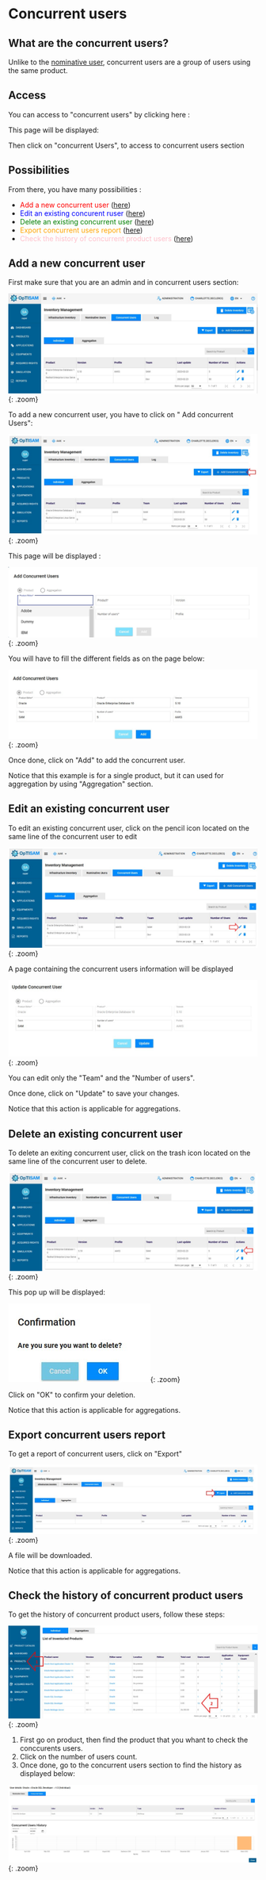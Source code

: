 <link rel="stylesheet" href="../../../css/enlargeImage.css" />

# Concurrent users

## What are the concurrent users?

Unlike to the [nominative user](nominativeUsers.md), concurrent users are a group of users using the same product.  


## Access

You can access to "concurrent users" by clicking here :

This page will be displayed:

Then click on "concurrent Users", to access to concurrent users section

## Possibilities

From there, you have many possibilities :

- <span style="color:red">Add a new concurrent user</span> ([here](#add-a-new-concurrent-user))  
- <span style="color:blue">Edit an existing concurent ruser</span> ([here](#edit-an-existing-concurrent-user))  
- <span style="color:green">Delete an existing concurrent user</span> ([here](#delete-an-existing-concurrent-user))  
- <span style="color:orange">Export concurrent users report</span> ([here](#export-concurrent-users-report)) 
- <span style="color:pink">Check the history of concurrent product users</span> ([here](#check-the-history-of-concurrent-product-users))

## Add a new concurrent user 

First make sure that you are an admin and in concurrent users section:

![select APM](../../img/concurrentMana/access.jpg){: .zoom}


To add a new concurrent user, you have to click on " Add concurrent Users":

![select APM](../../img/concurrentMana/access2.jpg){: .zoom}

This page will be displayed : 

![select APM](../../img/concurrentMana/add.jpg){: .zoom}

You will have to fill the different fields as on the page below:

![select APM](../../img/concurrentMana/add2.jpg){: .zoom}

Once done, click on "Add" to add the concurrent user.

Notice that this example is for a single product, but it can used for aggregation by using "Aggregation" section. 


## Edit an existing concurrent user

To edit an existing concurrent user, click on the pencil icon located on the same line of the concurrent user to edit

![select APM](../../img/concurrentMana/edit.jpg){: .zoom}

A page containing the concurrent users information will be displayed

![select APM](../../img/concurrentMana/edit2.jpg){: .zoom}

You can edit only the "Team" and the "Number of users".

Once done, click on "Update" to save your changes. 

Notice that this action is applicable for aggregations. 

## Delete an existing concurrent user

To delete an exiting concurrent user, click on the trash icon located on the same line of the concurrent user to delete. 

![select APM](../../img/concurrentMana/del.jpg){: .zoom}

This pop up will be displayed:

![select APM](../../img/concurrentMana/del2.jpg){: .zoom}

Click on "OK" to confirm your deletion. 

Notice that this action is applicable for aggregations. 

## Export concurrent users report

To get a report of concurrent users, click on "Export" 

![select APM](../../img/concurrentMana/export.jpg){: .zoom}


A file will be downloaded.

Notice that this action is applicable for aggregations. 

## Check the history of concurrent product users

To get the history of concurrent product users, follow these steps:

![select APM](../../img/concurrentMana/history.jpg){: .zoom}

1. First go on product, then find the product that you whant to check the conccurents users. 
2. Click on the number of users count.
3. Once done, go to the concurrent users section to find the history as displayed below:

![select APM](../../img/concurrentMana/history2.jpg){: .zoom}
































<script src="../../../js/zoomImage.js"></script>